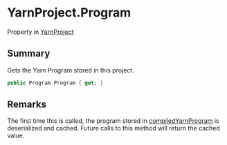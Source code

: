 # YarnProject.Program

Property in [YarnProject](/docs/api/csharp/yarn.unity.yarnproject.md)

## Summary


Gets the Yarn Program stored in this project.


```csharp
public Program Program { get; }
```

## Remarks


The first time this is called, the program stored in  <a href="yarn.unity.yarnproject.compiledyarnprogram.md">compiledYarnProgram</a>  is deserialized and cached. Future
calls to this method will return the cached value.


